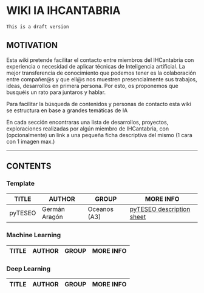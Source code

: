 
# WIKI IA IHCANTABRIA
```{important}
This is a draft version

```

## MOTIVATION
Esta wiki pretende facilitar el contacto entre miembros del IHCantabria con experiencia o necesidad de aplicar técnicas de Inteligencia artificial.  La mejor transferencia de conocimiento que podemos tener es la colaboración entre compañer@s y que ell@s nos muestren presencialmente sus trabajos, ideas, desarrollos en primera persona. Por esto, os proponemos que busquéis un rato para juntaros y hablar. 

Para facilitar la búsqueda de contenidos y personas de contacto esta wiki se estructura en base a grandes temáticas de IA
 
En cada sección encontraras una lista de desarrollos, proyectos, exploraciones realizadas por algún miembro de IHCantabria, con (opcionalmente) un link a una pequeña ficha descriptiva del mismo (1 cara con 1 imagen max.) 

---

## CONTENTS

### Template
TITLE | AUTHOR | GROUP |  MORE INFO
------|--------|-------|-----------
pyTESEO | Germán Aragón | Oceanos (A3) |  [pyTESEO description sheet](sheets/pyteseo.md)


### Machine Learning
TITLE | AUTHOR | GROUP |  MORE INFO
------|--------|-------|-----------

### Deep Learning
TITLE | AUTHOR | GROUP |  MORE INFO
------|--------|-------|-----------




